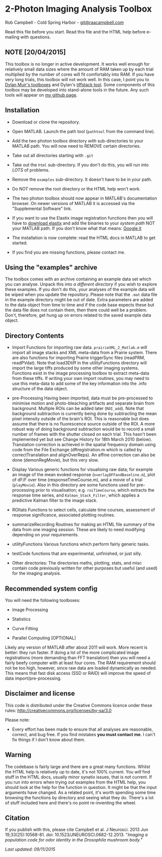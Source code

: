 # 2-Photon Imaging Analysis Toolbox

Rob Campbell - Cold Spring Harbor - git@raacampbell.com

Read this file before you start. Read this file and the HTML help before e-mailing with questions. 

## NOTE [20/04/2015]
This toolbox is no longer in active development. It works well enough for relatively small data sizes where the amount of RAM taken up by each trial multiplied by the number of cores will fit comfortably into RAM. If you have very long trials, this toolbox will not work well. In this case, I point you to [Dylan Muir's toolboxes](http://dylan-muir.com/projects/focusstack_stimserver/) and Dylan's [tiffstack tool](http://www.mathworks.com/matlabcentral/fileexchange/32025-read-tiff-stacks-into-matlab-fast--with-lazy-loading). Some components of this toolbox may be developed into stand-alone tools in the future. Any such tools will appear on [my github page](https://github.com/raacampbell).



## Installation


- Download or clone the repository.

- Open MATLAB. Launch the path tool (`pathtool` from the command line). 

- Add the two photon toolbox directory *with* sub-directories to your MATLAB path. You will now need to REMOVE certain directories.

- Take out all directories starting with `.git`

- Take out the `html` sub-directory. If you don't do this, you will run into *LOTS* of problems. 

- Remove the `examples` sub-directory. It doesn't have to be in your path. 

- Do *NOT* remove the root directory or the HTML help won't work. 

- The two photon toolbox should now appear in MATLAB's documentation browser. On newer versions of MATLAB it is accessed via the "Supplemental Software" link. 

- If you want to use the Elastix image registration functions then you will have to [download elastix](http://elastix.isi.uu.nl/download.php) and add the binaries to your *system path* NOT your MATLAB path. If you don't know what that means: [Google it](http://lmgtfy.com/?q=windows+add+system+path)

- The installation is now complete: read the HTML docs in MATLAB to get started. 

- If you find you are missing functions, please contact me. 


## Using the "examples" archive
The toolbox comes with an archive containing an example data set which you can analyse. 
Unpack this into *a different directory* if you wish to explore these examples. 
If you don't do this, your analyses of the example data will be wiped when you update the repository. 
Please note that the `.mat` data file in the example directory might be out of date. 
Extra parameters are added to the data object from time to time and if the code base expects these but the data file does not contain them, then there could well be a problem. 
Don't, therefore, get hung up on errors related to the saved example data object. 


## Directory Contents

* Import
Functions for importing raw data. `prairieXML_2_Matlab.m`
will import all image stacks and XML meta-data from a Prairie
system. There are also functions for importing Prairie triggerSync
files (readPRM, readPVdat). Note that load3Dtiff in the
utilityFunctions directory will import the large tiffs produced by
some other imaging systems. Functions exist in the image processing
toolbox to extract meta-data from these tiffs. If writing your own
import routines, you may need to use this meta-data to add some of the
key information into the .info structure of the data object. 

* pre-Processing 
Having been imported, data must be pre-processed to
minimise motion and photo-bleaching artifacts and separate brain from
background. Multiple ROIs can be added later (`ROI_add`). Note that
background subtraction is currently being done by subtracting the mean
pixel intensity outside of the brain's ROI. This is reasonable but
does assume that there is no fluorescence source outside of the ROI. A
more robust way of doing background subtraction would be to record a
small number of frames with the shutter closed on each trial. This
hasn't been implemented yet but see Change History for 18th March 2010
(below). Translation correction is achieved in the spatial frequency
domain using code from the File Exchange (dftregistration.m which is
called by correctTranslation and alignOverReps). An affine correction
can also be done (demonRegMovie), but this very slow.

* Display
Various generic functions for visualising raw data; for
example an image of the mean evoked response (`overlayDFFandBaseline.m`),
plot of dF/F over time (responseTimeCourse.m), and a movie of a trial
(`playMovie`). Also in this directory are some functions used for
pre-processing prior to visualisation;  e.g. `roiTimeCourse`, which
extracts the response time series, and `Kalman_Stack_Filter`, which
applies a predictive Kalman filter to the image stack. 

* ROItats
Functions to select cells, calculate time courses,
assessment of response significance, associated plotting routines. 

* summarizeRecording
Routines for making an HTML file summary of the data from one imaging 
session. These are likely to need modifying depending on your requirements. 

* utilityFunctions
Various functions which perform fairly generic tasks.

* testCode
functions that are experimental, unfinished, or just silly. 

* Other directories:
The directories maths, plotting, stats, and misc contain code
previously written for other purposes but useful (and used) for the
imaging analysis. 




## Recommended system config

You will need the following toolboxes:

* Image Processing

* Statistics

* Curve Fitting

* Parallel Computing [OPTIONAL]

Likely any version of MATLAB after about 2011 will work. 
More recent is better: they run faster. 
If doing a lot of the more complicated image registrations (more demanding than FFT translation) then you will need a fairly beefy computer with at least four cores. 
The RAM requirement should not be too high, however, since raw data are loaded dynamically as needed. 
This means that fast disk access (SSD or RAID) will improve the speed of data import/pre-processing. 




## Disclaimer and license
This code is distributed under the Creative Commons licence under these rules: http://creativecommons.org/licenses/by-sa/3.0 

Please note:
* Every effort has been made to ensure that all analyses are reasonable, correct, and bug free. If you find mistakes **you must contact me**. I can't fix things if I don't know about them. 

## Warning
The codebase is fairly large and there are a great many functions. Whilst the HTML help is relatively up to date, it's not 100% current. You *will* find stuff in the HTML docs, usually minor synatix issues, that is not current. If you run into errors when trying out examples from the HTML help, you should look at the help for the function in question. It might be that the input arguments have changed. As a related point, it's worth spending some time browsing the functions by directory and seeing what they do. There's a lot of stuff included here and there's no point re-inventing the wheel. 

## Citation
If you publish with this, please cite Campbell et al. J Neurosci. 2013 Jun 19;33(25):10568-81. doi: 10.1523/JNEUROSCI.0682-12.2013. "*Imaging a population code for odor identity in the Drosophila mushroom body.*"

*Last updated: 09/11/2015*

